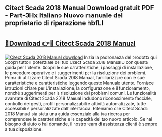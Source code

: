 ## Citect Scada 2018 Manual Download gratuit PDF - Part-3Hx Italiano Nuovo manuale del proprietario di riparazione hbfLl

# <h2><a href="http://dfewcp.blite.top/?on=Citect+Scada+2018+Manual">🔗Download 👉🔴 Citect Scada 2018 Manual</a></h2>

[![Citect Scada 2018 Manual download](https://i.imgur.com/lujVjoI.png)](http://dfewcp.blite.top/?on=Citect+Scada+2018+Manual)
Inizia la padronanza del prodotto qui Scopri tutto il potenziale del tuo Citect Scada 2018 ManualD con questa guida per l'utente. Scopri le sue caratteristiche, i passaggi di installazione, le procedure operative e i suggerimenti per la risoluzione dei problemi. Prima di utilizzare Citect Scada 2018 Manual, familiarizzare con le sue caratteristiche e caratteristiche leggendo questo Manuale utente. Fornisce istruzioni chiare per L'installazione, la configurazione e il funzionamento, nonché suggerimenti per la risoluzione dei problemi comuni. Le funzionalità avanzate di Citect Scada 2018 Manual includono riconoscimento facciale, controllo dei gesti, profili personalizzabili e attività automatizzate, tutte accessibili e personalizzate dall'interfaccia. Riteniamo che Citect Scada 2018 Manual sia stata una guida essenziale alla tua ricerca per comprendere le caratteristiche e le capacità del tuo nuovo articolo. Se hai bisogno di aiuto o hai domande, il nostro team di assistenza clienti è sempre a tua disposizione.
